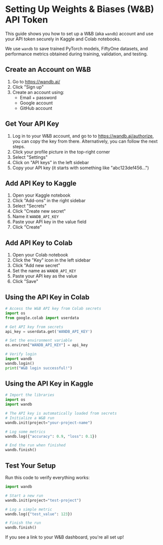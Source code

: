 # Setting Up Weights & Biases (W&B) API Token

This guide shows you how to set up a W&B (aka `wandb`) account and use your API token securely in Kaggle and Colab notebooks. 

We use `wandb` to save trained PyTorch models, FiftyOne datasets, and performance metrics obtained during training, validation, and testing. 

## Create an Account on W&B

1. Go to https://wandb.ai/
2. Click "Sign up"
3. Create an account using:
   - Email + password
   - Google account
   - GitHub account

## Get Your API Key

1. Log in to your W&B account, and go to to https://wandb.ai/authorize, you can copy the key from there. Alternatively, you can follow the next steps. 
2. Click your profile picture in the top-right corner
3. Select "Settings"
4. Click on "API keys" in the left sidebar
5. Copy your API key (it starts with something like "abc123def456...")

## Add API Key to Kaggle

1. Open your Kaggle notebook
2. Click "Add-ons" in the right sidebar
3. Select "Secrets"
4. Click "Create new secret"
5. Name it `WANDB_API_KEY`
6. Paste your API key in the value field
7. Click "Create"

## Add API Key to Colab

1. Open your Colab notebook
2. Click the "Key" icon in the left sidebar
3. Click "Add new secret"
4. Set the name as `WANDB_API_KEY`
5. Paste your API key as the value
6. Click "Save"

## Using the API Key in Colab

```python
# Access the W&B API key from Colab secrets
import os
from google.colab import userdata

# Get API key from secrets
api_key = userdata.get('WANDB_API_KEY')

# Set the environment variable
os.environ["WANDB_API_KEY"] = api_key

# Verify login
import wandb
wandb.login()
print("W&B login successful!")
```

## Using the API Key in Kaggle

```python
# Import the libraries
import os
import wandb

# The API key is automatically loaded from secrets
# Initialize a W&B run
wandb.init(project="your-project-name")

# Log some metrics
wandb.log({"accuracy": 0.9, "loss": 0.1})

# End the run when finished
wandb.finish()
```

## Test Your Setup

Run this code to verify everything works:

```python
import wandb

# Start a new run
wandb.init(project="test-project")

# Log a simple metric
wandb.log({"test_value": 123})

# Finish the run
wandb.finish()
```

If you see a link to your W&B dashboard, you're all set up!
